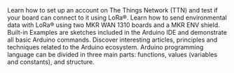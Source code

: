 <EssentialsColumn title="Tutorials for MKR WAN 1310">
<EssentialElement title="Connecting MKR WAN 1310 to The Things Network (TTN)" type="tutorial" link="/tutorials/mkr-wan-1310/the-things-network">
    Learn how to set up an account on The Things Network (TTN) and test if your board can connect to it using LoRa®.
  </EssentialElement>

<EssentialElement title="LoRa® sensor data with MKR WAN 1310" type="tutorial" link="/tutorials/mkr-wan-1310/lora-sensor-data">
    Learn how to send environmental data with LoRa® using two MKR WAN 1310 boards and a MKR ENV shield.
  </EssentialElement>
</EssentialsColumn>

<EssentialsColumn title="Arduino Basics">
  <EssentialElement title="Built-in Examples" type="tutorial" link="/built-in-examples/">
    Built-in Examples are sketches included in the Arduino IDE and demonstrate all basic Arduino commands. 
  </EssentialElement>
  <EssentialElement title="Learn" type="resource" link="/learn">
    Discover interesting articles, principles and techniques related to the Arduino ecosystem.
  </EssentialElement>
  <EssentialElement title="Language References" type="resource" link="https://www.arduino.cc/reference/en/">
  Arduino programming language can be divided in three main parts: functions, values (variables and constants), and structure.
  </EssentialElement>
</EssentialsColumn>
